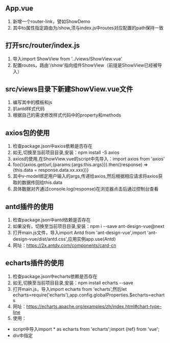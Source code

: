 ## App.vue
1. 新增一个router-link，譬如<router-link to="/show">ShowDemo</router-link>
2. 其中to属性指定路由为/show,须与index.js中routes对应配置的path保持一致

## 打开src/router/index.js
1. 导入import ShowView from '../views/ShowView.vue'
2. 配置routes，路由'/show'指向组件ShowView（前提是ShowView已经被导入）

## src/views目录下新建ShowView.vue文件
1. 编写其中的模板和js
2. 扒antd样式代码
3. 根据自己的需求修改样式代码中的property和methods

## axios包的使用
1. 检查package.json中axios依赖是否存在
2. 如无,切换至当前项目目录,安装：npm install -S axios
3. axios的使用,在ShowView.vue的script中先导入：import axios from 'axios'
4. foo(){axios.get(url,{params:{args:this.args}}).then((response) => {this.data = response.data.xx.xxx})}
5. 其中v-model绑定用户输入的args,传递给axios,然后根据相应请求将axios获取的数据传回给this.data
6. 具体数据对齐通过console.log(response)在浏览器点击后通过控制台查看

## antd插件的使用
1. 检查package.json中antd依赖是否存在
2. 如果没有，切换至当前项目目录,安装：npm i --save ant-design-vue@next
3. 打开main.js文件，导入import Antd from 'ant-design-vue',import 'ant-design-vue/dist/antd.css',应用实例app.use(Antd)
4. 网址：https://2x.antdv.com/components/card-cn


## echarts插件的使用
1. 检查package.json中echarts依赖是否存在
2. 如无,切换至当前项目目录,安装：npm install  echarts --save
3. 打开main.js，导入import echarts from 'echarts',然后let echarts=require('echarts'),app.config.globalProperties.$echarts=echarts
4. 网址：https://echarts.apache.org/examples/zh/index.html#chart-type-line
5. 使用：
- script中导入import * as echarts from 'echarts';import {ref} from 'vue';
- div中指定<div class="chart" ref="chart02"></div>
